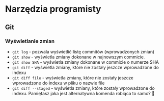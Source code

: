 # Narzędzia programisty

## Git

### Wyświetlanie zmian

- `git log` - pozwala wyświetlić listę commitów (wprowadzonych zmian)
- `git show` - wyświetla zmiany dokonane w najnowszym commicie.
- `git show SHA` - wyświetla zmiany dokonane w commicie o numerze SHA
- `git diff` - wyświetla zmiany, które nie zostały jeszcze wprowadzone do indexu
- `git diff file` - wyświetla zmiany, które nie zostały jeszcze wprowadzone do indexu w pliku o nazwie file
- `git diff --staged` - wyświetla zmiany, które zostały wprowadzone do indexu. Pamiętasz jaka jest alternatywna komenda robiąca to samo? 🤔
